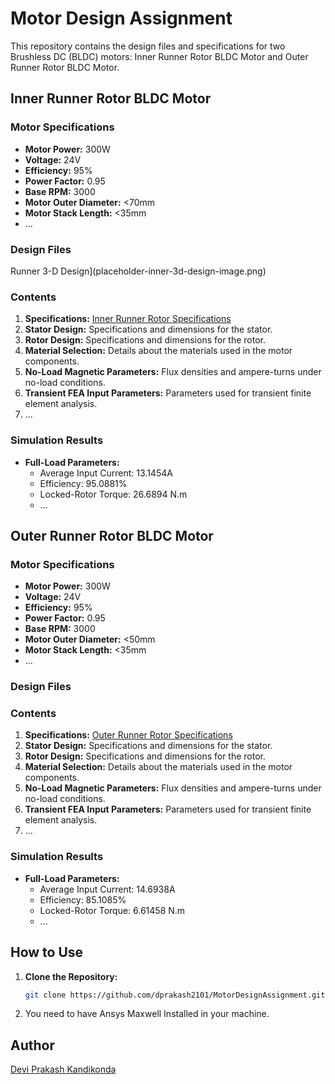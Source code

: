 # Motor Design Assignment

This repository contains the design files and specifications for two Brushless DC (BLDC) motors: Inner Runner Rotor BLDC Motor and Outer Runner Rotor BLDC Motor.

## Inner Runner Rotor BLDC Motor

### Motor Specifications

- **Motor Power:** 300W
- **Voltage:** 24V
- **Efficiency:** 95%
- **Power Factor:** 0.95
- **Base RPM:** 3000
- **Motor Outer Diameter:** <70mm
- **Motor Stack Length:** <35mm
- ...

### Design Files

Runner 3-D Design](placeholder-inner-3d-design-image.png)

### Contents

1. **Specifications:** [Inner Runner Rotor Specifications](Question%201%20solution.pdf)
2. **Stator Design:** Specifications and dimensions for the stator.
3. **Rotor Design:** Specifications and dimensions for the rotor.
4. **Material Selection:** Details about the materials used in the motor components.
5. **No-Load Magnetic Parameters:** Flux densities and ampere-turns under no-load conditions.
6. **Transient FEA Input Parameters:** Parameters used for transient finite element analysis.
7. ...

### Simulation Results

- **Full-Load Parameters:**
  - Average Input Current: 13.1454A
  - Efficiency: 95.0881%
  - Locked-Rotor Torque: 26.6894 N.m
  - ...

## Outer Runner Rotor BLDC Motor

### Motor Specifications

- **Motor Power:** 300W
- **Voltage:** 24V
- **Efficiency:** 95%
- **Power Factor:** 0.95
- **Base RPM:** 3000
- **Motor Outer Diameter:** <50mm
- **Motor Stack Length:** <35mm
- ...

### Design Files


### Contents

1. **Specifications:** [Outer Runner Rotor Specifications](Question%202%20solution.pdf)
2. **Stator Design:** Specifications and dimensions for the stator.
3. **Rotor Design:** Specifications and dimensions for the rotor.
4. **Material Selection:** Details about the materials used in the motor components.
5. **No-Load Magnetic Parameters:** Flux densities and ampere-turns under no-load conditions.
6. **Transient FEA Input Parameters:** Parameters used for transient finite element analysis.
7. ...

### Simulation Results

- **Full-Load Parameters:**
  - Average Input Current: 14.6938A
  - Efficiency: 85.1085%
  - Locked-Rotor Torque: 6.61458 N.m
  - ...

## How to Use

1. **Clone the Repository:**
   ```bash
   git clone https://github.com/dprakash2101/MotorDesignAssignment.git
   ```
2. You need to have Ansys Maxwell Installed in your machine.

## Author
[Devi Prakash Kandikonda](https://github.com/dprakash2101)
